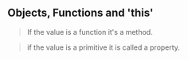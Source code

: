 ## Objects, Functions and 'this'

> If the value is a function it's a method. 

> if the value is a primitive it is called a property.